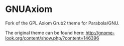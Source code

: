 # GNUAxiom
Fork of the GPL Axiom Grub2 theme for Parabola/GNU.

The original theme can be found here:
http://gnome-look.org/content/show.php/?content=146396
